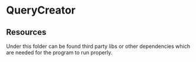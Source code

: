 # QueryCreator

## Resources
Under this folder can be found third party libs or other dependencies which are needed for the program to run properly.
